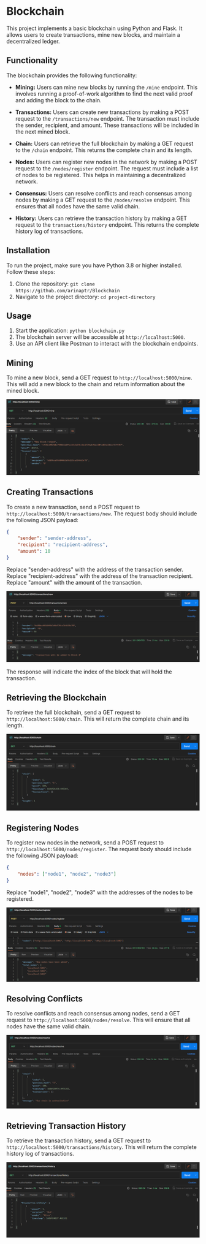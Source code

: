 # Blockchain

This project implements a basic blockchain using Python and Flask. It allows users to create transactions, mine new blocks, and maintain a decentralized ledger.

## Functionality

The blockchain provides the following functionality:

- **Mining:** Users can mine new blocks by running the `/mine` endpoint. This involves running a proof-of-work algorithm to find the next valid proof and adding the block to the chain.

- **Transactions:** Users can create new transactions by making a POST request to the `/transactions/new` endpoint. The transaction must include the sender, recipient, and amount. These transactions will be included in the next mined block.

- **Chain:** Users can retrieve the full blockchain by making a GET request to the `/chain` endpoint. This returns the complete chain and its length.

- **Nodes:** Users can register new nodes in the network by making a POST request to the `/nodes/register` endpoint. The request must include a list of nodes to be registered. This helps in maintaining a decentralized network.

- **Consensus:** Users can resolve conflicts and reach consensus among nodes by making a GET request to the `/nodes/resolve` endpoint. This ensures that all nodes have the same valid chain.

- **History:** Users can retrieve the transaction history by making a GET request to the `transactions/history` endpoint. This returns the complete history log of transactions.

## Installation

To run the project, make sure you have Python 3.8 or higher installed. Follow these steps:

1. Clone the repository: `git clone https://github.com/arinaptr/Blockchain`
2. Navigate to the project directory: `cd project-directory`


## Usage

1. Start the application: `python blockchain.py`
2. The blockchain server will be accessible at `http://localhost:5000`.
3. Use an API client like Postman to interact with the blockchain endpoints.


## Mining

To mine a new block, send a GET request to `http://localhost:5000/mine`. 
This will add a new block to the chain and return information about the mined block.

![mine](example/mine.png)


## Creating Transactions

To create a new transaction, send a POST request to `http://localhost:5000/transactions/new`. 
The request body should include the following JSON payload:

```json
{
    "sender": "sender-address",
    "recipient": "recipient-address",
    "amount": 10
}
```

Replace "sender-address" with the address of the transaction sender.
Replace "recipient-address" with the address of the transaction recipient.
Replace "amount" with the amount of the transaction.

![create transaction](example/create_transaction.png)

The response will indicate the index of the block that will hold the transaction.


## Retrieving the Blockchain

To retrieve the full blockchain, send a GET request to `http://localhost:5000/chain`.
This will return the complete chain and its length.

![retreive chain](example/retrieve_chain.png)


## Registering Nodes

To register new nodes in the network, send a POST request to `http://localhost:5000/nodes/register`.
The request body should include the following JSON payload:

```json
{
    "nodes": ["node1", "node2", "node3"]
}
```

Replace "node1", "node2", "node3" with the addresses of the nodes to be registered.

![register node](example/register_node.png)


## Resolving Conflicts

To resolve conflicts and reach consensus among nodes, send a GET request to `http://localhost:5000/nodes/resolve`.
This will ensure that all nodes have the same valid chain.

![resolve conflicts](example/resolve_conflicts.png)


## Retrieving Transaction History

To retrieve the transaction history, send a GET request to `http://localhost:5000/transactions/history`.
This will return the complete history log of transactions.

![history](example/history.png)
